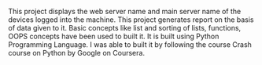 This project displays the web server name and main server name of the devices logged into the machine.
This project generates report on the basis of data given to it.
Basic concepts like list and sorting of lists, functions, OOPS concepts have been used to built it.
It is built using Python Programming Language.
I was able to built it by following the course Crash course on Python by Google on Coursera.
